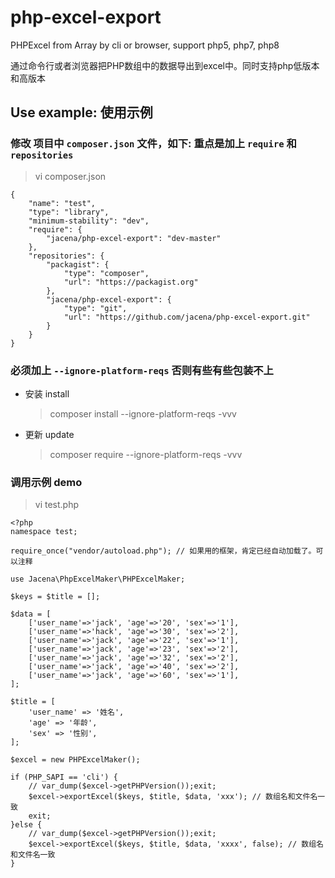 # php-excel-export
PHPExcel from Array by cli or browser, support php5, php7, php8

通过命令行或者浏览器把PHP数组中的数据导出到excel中。同时支持php低版本和高版本

## Use example: 使用示例

### 修改 项目中 `composer.json` 文件，如下: 重点是加上 `require` 和 `repositories`
> vi composer.json
> 
```
{
    "name": "test",
    "type": "library",
    "minimum-stability": "dev",
    "require": {
        "jacena/php-excel-export": "dev-master"
    },
    "repositories": {
        "packagist": {
            "type": "composer",
            "url": "https://packagist.org"
        },
        "jacena/php-excel-export": {
            "type": "git",
            "url": "https://github.com/jacena/php-excel-export.git"
        }
    }
}
```
### 必须加上  `--ignore-platform-reqs` 否则有些有些包装不上
- 安装 install 
    > composer install --ignore-platform-reqs -vvv
- 更新 update
    > composer require --ignore-platform-reqs -vvv

### 调用示例 demo

> vi test.php

> 
```
<?php
namespace test;

require_once("vendor/autoload.php"); // 如果用的框架，肯定已经自动加载了。可以注释

use Jacena\PhpExcelMaker\PHPExcelMaker;

$keys = $title = [];

$data = [
    ['user_name'=>'jack', 'age'=>'20', 'sex'=>'1'],
    ['user_name'=>'hack', 'age'=>'30', 'sex'=>'2'],
    ['user_name'=>'jack', 'age'=>'22', 'sex'=>'1'],
    ['user_name'=>'jack', 'age'=>'23', 'sex'=>'2'],
    ['user_name'=>'jack', 'age'=>'32', 'sex'=>'2'],
    ['user_name'=>'jack', 'age'=>'40', 'sex'=>'2'],
    ['user_name'=>'jack', 'age'=>'60', 'sex'=>'1'],
];

$title = [
    'user_name' => '姓名',
    'age' => '年龄',
    'sex' => '性别',
];

$excel = new PHPExcelMaker();

if (PHP_SAPI == 'cli') {
    // var_dump($excel->getPHPVersion());exit;
    $excel->exportExcel($keys, $title, $data, 'xxx'); // 数组名和文件名一致
    exit;
}else {
    // var_dump($excel->getPHPVersion());exit;
    $excel->exportExcel($keys, $title, $data, 'xxxx', false); // 数组名和文件名一致
}

```



